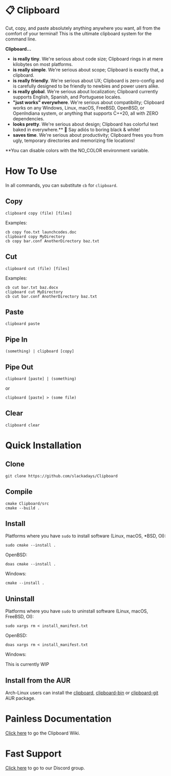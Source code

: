 # 📋 Clipboard 
Cut, copy, and paste absolutely anything anywhere you want, all from the comfort of your terminal! This is the ultimate clipboard system for the command line.

**Clipboard...**
- **is really tiny**. We're serious about code size; Clipboard rings in at mere kilobytes on most platforms.
- **is really simple**. We're serious about scope; Clipboard is exactly that, a clipboard.
- **is really friendly**. We're serious about UX; Clipboard is zero-config and is carefully designed to be friendly to newbies and power users alike.
- **is really global**. We're serious about localization; Clipboard currently supports English, Spanish, and Portuguese locales.
- **"just works" everywhere**. We're serious about compatibility; Clipboard works on any Windows, Linux, macOS, FreeBSD, OpenBSD, or OpenIndiana system, or anything that supports C++20, all with ZERO dependencies.
- **looks pretty**. We're serious about design; Clipboard has colorful text baked in everywhere.** 🌈 Say adiós to boring black & white!
- **saves time**. We're serious about productivity; Clipboard frees you from ugly, temporary directories and memorizing file locations!

**You can disable colors with the NO_COLOR environment variable.

# How To Use

In all commands, you can substitute `cb` for `clipboard`.

## Copy
`clipboard copy (file) [files]`

Examples:

```
cb copy foo.txt launchcodes.doc
clipboard copy MyDirectory
cb copy bar.conf AnotherDirectory baz.txt
```
## Cut
`clipboard cut (file) [files]`

Examples:

```
cb cut bar.txt baz.docx
clipboard cut MyDirectory
cb cut bar.conf AnotherDirectory baz.txt
```
## Paste
`clipboard paste`

## Pipe In

`(something) | clipboard [copy]`

## Pipe Out

`clipboard [paste] | (something)`

or

`clipboard [paste] > (some file)`

## Clear
`clipboard clear`

# Quick Installation
## Clone
```
git clone https://github.com/slackadays/Clipboard
```
## Compile

```
cmake Clipboard/src
cmake --build .
```
## Install
Platforms where you have `sudo` to install software (Linux, macOS, *BSD, OI):
```
sudo cmake --install .
```
OpenBSD:
```
doas cmake --install .
```
Windows:
```
cmake --install .
```

## Uninstall
Platforms where you have `sudo` to uninstall software (Linux, macOS, FreeBSD, OI):
```
sudo xargs rm < install_manifest.txt
```
OpenBSD:
```
doas xargs rm < install_manifest.txt
```
Windows:

This is currently WIP

## Install from the AUR

Arch-Linux users can install the [clipboard](https://aur.archlinux.org/packages/clipboard), [clipboard-bin](https://aur.archlinux.org/packages/clipboard-bin) or [clipboard-git](https://aur.archlinux.org/packages/clipboard-git) AUR package.

# Painless Documentation 

[Click here](https://github.com/Slackadays/Clipboard/wiki) to go the Clipboard Wiki.

# Fast Support

[Click here](https://discord.gg/J6asnc3pEG) to go to our Discord group.
